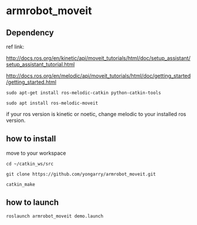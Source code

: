 # armrobot_moveit

## Dependency

ref link:

http://docs.ros.org/en/kinetic/api/moveit_tutorials/html/doc/setup_assistant/setup_assistant_tutorial.html

http://docs.ros.org/en/melodic/api/moveit_tutorials/html/doc/getting_started/getting_started.html

`sudo apt-get install ros-melodic-catkin python-catkin-tools`

`sudo apt install ros-melodic-moveit`

if your ros version is kinetic or noetic, change melodic to your installed ros version.

## how to install

move to your workspace

`cd ~/catkin_ws/src`

`git clone https://github.com/yongarry/armrobot_moveit.git`

`catkin_make`

## how to launch

`roslaunch armrobot_moveit demo.launch`
